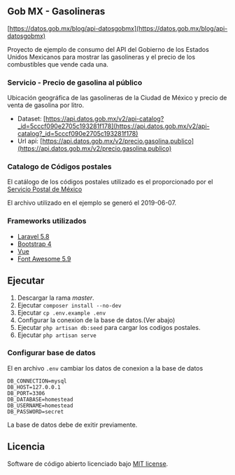 ## Gob MX - Gasolineras

[https://datos.gob.mx/blog/api-datosgobmx](https://datos.gob.mx/blog/api-datosgobmx)

Proyecto de ejemplo de consumo del API del Gobierno de los Estados Unidos Mexicanos para mostrar las gasolineras y el
precio de los combustibles que vende cada una.



### Servicio - Precio de gasolina al público

Ubicación geográfica de las gasolineras de la Ciudad de México y precio de venta de gasolina por litro.

* Dataset: [https://api.datos.gob.mx/v2/api-catalog?_id=5cccf090e2705c193281f178](https://api.datos.gob.mx/v2/api-catalog?_id=5cccf090e2705c193281f178)
* Url api: [https://api.datos.gob.mx/v2/precio.gasolina.publico](https://api.datos.gob.mx/v2/precio.gasolina.publico)

### Catalogo de Códigos postales

El catálogo de los códigos postales utilizado es el proporcionado por el 
[Servicio Postal de México](https://www.correosdemexico.com.mx/Paginas/Inicio.aspx)

El archivo utilizado en el ejemplo se generó el 2019-06-07.

### Frameworks utilizados

- [Laravel 5.8](https://laravel.com/docs/5.8)
- [Bootstrap 4](https://getbootstrap.com/docs/4.0)
- [Vue](https://vuejs.org/)
- [Font Awesome 5.9](https://fontawesome.com/)

## Ejecutar

1. Descargar la rama _master_.
1. Ejecutar ``composer install --no-dev``
1. Ejecutar ``cp .env.example .env``
1. Configurar la conexion de la base de datos.(Ver abajo)
1. Ejecutar ``php artisan db:seed`` para cargar los codigos postales.
1. Ejecutar ``php artisan serve``

### Configurar base de datos
   
El en archivo ``.env`` cambiar los datos de conexion a la base de datos

````
DB_CONNECTION=mysql
DB_HOST=127.0.0.1
DB_PORT=3306
DB_DATABASE=homestead
DB_USERNAME=homestead
DB_PASSWORD=secret
````

La base de datos debe de exitir previamente.

## Licencia
Software de código abierto licenciado bajo [MIT license](https://opensource.org/licenses/MIT).

